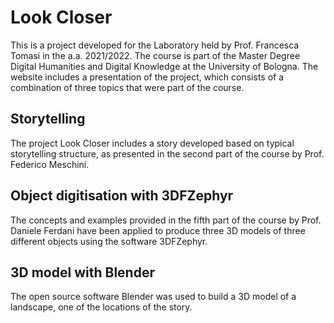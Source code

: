 # Look Closer
This is a project developed for the Laboratory held by Prof. Francesca Tomasi in the a.a. 2021/2022. The course is part of the Master Degree Digital Humanities and Digital Knowledge at the University of Bologna. The website includes a presentation of the project, which consists of a combination of three topics that were part of the course.

## Storytelling
The project Look Closer includes a story developed based on typical storytelling structure, as presented in the second part of the course by Prof. Federico Meschini.

## Object digitisation with 3DFZephyr
The concepts and examples provided in the fifth part of the course by Prof. Daniele Ferdani have been applied to produce three 3D models of three different objects using the software 3DFZephyr.

## 3D model with Blender
The open source software Blender was used to build a 3D model of a landscape, one of the locations of the story.
